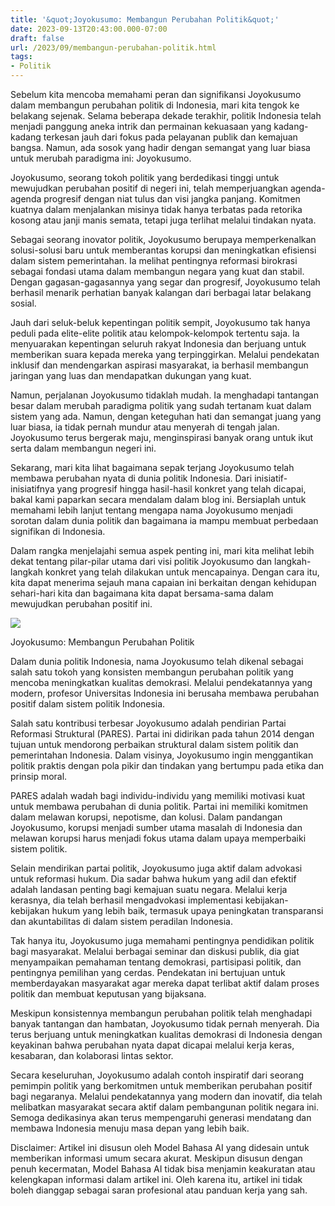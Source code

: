 ```yaml
---
title: '&quot;Joyokusumo: Membangun Perubahan Politik&quot;'
date: 2023-09-13T20:43:00.000-07:00
draft: false
url: /2023/09/membangun-perubahan-politik.html
tags: 
- Politik
---
```


  

Sebelum kita mencoba memahami peran dan signifikansi Joyokusumo dalam membangun perubahan politik di Indonesia, mari kita tengok ke belakang sejenak. Selama beberapa dekade terakhir, politik Indonesia telah menjadi panggung aneka intrik dan permainan kekuasaan yang kadang-kadang terkesan jauh dari fokus pada pelayanan publik dan kemajuan bangsa. Namun, ada sosok yang hadir dengan semangat yang luar biasa untuk merubah paradigma ini: Joyokusumo.

  

Joyokusumo, seorang tokoh politik yang berdedikasi tinggi untuk mewujudkan perubahan positif di negeri ini, telah memperjuangkan agenda-agenda progresif dengan niat tulus dan visi jangka panjang. Komitmen kuatnya dalam menjalankan misinya tidak hanya terbatas pada retorika kosong atau janji manis semata, tetapi juga terlihat melalui tindakan nyata.

  

Sebagai seorang inovator politik, Joyokusumo berupaya memperkenalkan solusi-solusi baru untuk memberantas korupsi dan meningkatkan efisiensi dalam sistem pemerintahan. Ia melihat pentingnya reformasi birokrasi sebagai fondasi utama dalam membangun negara yang kuat dan stabil. Dengan gagasan-gagasannya yang segar dan progresif, Joyokusumo telah berhasil menarik perhatian banyak kalangan dari berbagai latar belakang sosial.

  

Jauh dari seluk-beluk kepentingan politik sempit, Joyokusumo tak hanya peduli pada elite-elite politik atau kelompok-kelompok tertentu saja. Ia menyuarakan kepentingan seluruh rakyat Indonesia dan berjuang untuk memberikan suara kepada mereka yang terpinggirkan. Melalui pendekatan inklusif dan mendengarkan aspirasi masyarakat, ia berhasil membangun jaringan yang luas dan mendapatkan dukungan yang kuat.

  

Namun, perjalanan Joyokusumo tidaklah mudah. Ia menghadapi tantangan besar dalam merubah paradigma politik yang sudah tertanam kuat dalam sistem yang ada. Namun, dengan keteguhan hati dan semangat juang yang luar biasa, ia tidak pernah mundur atau menyerah di tengah jalan. Joyokusumo terus bergerak maju, menginspirasi banyak orang untuk ikut serta dalam membangun negeri ini.

  

Sekarang, mari kita lihat bagaimana sepak terjang Joyokusumo telah membawa perubahan nyata di dunia politik Indonesia. Dari inisiatif-inisiatifnya yang progresif hingga hasil-hasil konkret yang telah dicapai, bakal kami paparkan secara mendalam dalam blog ini. Bersiaplah untuk memahami lebih lanjut tentang mengapa nama Joyokusumo menjadi sorotan dalam dunia politik dan bagaimana ia mampu membuat perbedaan signifikan di Indonesia.

  

Dalam rangka menjelajahi semua aspek penting ini, mari kita melihat lebih dekat tentang pilar-pilar utama dari visi politik Joyokusumo dan langkah-langkah konkret yang telah dilakukan untuk mencapainya. Dengan cara itu, kita dapat menerima sejauh mana capaian ini berkaitan dengan kehidupan sehari-hari kita dan bagaimana kita dapat bersama-sama dalam mewujudkan perubahan positif ini.

  

![](https://blogger.googleusercontent.com/img/b/R29vZ2xl/AVvXsEjr0FD50v2Z3QtT-W8at4Z4yMUV9pR0NcV1qUnxhDzrvrY6s1RnS3Zn2Kcp3usSvEJWjRXOp_zvK7d_A_6rDBUDv7oS-f1xljxhbsI0kkqAtdOBXg4sQ2XWa8xNeStRygW9OtU5lv8mJ87k/s1600/sbrnyawa.jpg)

  

Joyokusumo: Membangun Perubahan Politik

  

Dalam dunia politik Indonesia, nama Joyokusumo telah dikenal sebagai salah satu tokoh yang konsisten membangun perubahan politik yang mencoba meningkatkan kualitas demokrasi. Melalui pendekatannya yang modern, profesor Universitas Indonesia ini berusaha membawa perubahan positif dalam sistem politik Indonesia.

  

Salah satu kontribusi terbesar Joyokusumo adalah pendirian Partai Reformasi Struktural (PARES). Partai ini didirikan pada tahun 2014 dengan tujuan untuk mendorong perbaikan struktural dalam sistem politik dan pemerintahan Indonesia. Dalam visinya, Joyokusumo ingin menggantikan politik praktis dengan pola pikir dan tindakan yang bertumpu pada etika dan prinsip moral.

  

PARES adalah wadah bagi individu-individu yang memiliki motivasi kuat untuk membawa perubahan di dunia politik. Partai ini memiliki komitmen dalam melawan korupsi, nepotisme, dan kolusi. Dalam pandangan Joyokusumo, korupsi menjadi sumber utama masalah di Indonesia dan melawan korupsi harus menjadi fokus utama dalam upaya memperbaiki sistem politik.

  

Selain mendirikan partai politik, Joyokusumo juga aktif dalam advokasi untuk reformasi hukum. Dia sadar bahwa hukum yang adil dan efektif adalah landasan penting bagi kemajuan suatu negara. Melalui kerja kerasnya, dia telah berhasil mengadvokasi implementasi kebijakan-kebijakan hukum yang lebih baik, termasuk upaya peningkatan transparansi dan akuntabilitas di dalam sistem peradilan Indonesia.

  

Tak hanya itu, Joyokusumo juga memahami pentingnya pendidikan politik bagi masyarakat. Melalui berbagai seminar dan diskusi publik, dia giat menyampaikan pemahaman tentang demokrasi, partisipasi politik, dan pentingnya pemilihan yang cerdas. Pendekatan ini bertujuan untuk memberdayakan masyarakat agar mereka dapat terlibat aktif dalam proses politik dan membuat keputusan yang bijaksana.

  

Meskipun konsistennya membangun perubahan politik telah menghadapi banyak tantangan dan hambatan, Joyokusumo tidak pernah menyerah. Dia terus berjuang untuk meningkatkan kualitas demokrasi di Indonesia dengan keyakinan bahwa perubahan nyata dapat dicapai melalui kerja keras, kesabaran, dan kolaborasi lintas sektor.

  

Secara keseluruhan, Joyokusumo adalah contoh inspiratif dari seorang pemimpin politik yang berkomitmen untuk memberikan perubahan positif bagi negaranya. Melalui pendekatannya yang modern dan inovatif, dia telah melibatkan masyarakat secara aktif dalam pembangunan politik negara ini. Semoga dedikasinya akan terus mempengaruhi generasi mendatang dan membawa Indonesia menuju masa depan yang lebih baik.

  

Disclaimer: Artikel ini disusun oleh Model Bahasa AI yang didesain untuk memberikan informasi umum secara akurat. Meskipun disusun dengan penuh kecermatan, Model Bahasa AI tidak bisa menjamin keakuratan atau kelengkapan informasi dalam artikel ini. Oleh karena itu, artikel ini tidak boleh dianggap sebagai saran profesional atau panduan kerja yang sah.